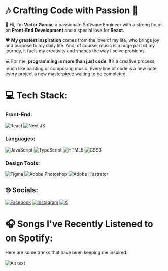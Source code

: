 # 🎶 Crafting Code with Passion 🎨

👋 Hi, I'm **Victor Garcia**, a passionate Software Engineer with a strong focus on **Front-End Development** and a special love for **React**. 

❤️ **My greatest inspiration** comes from the love of my life, who brings joy and purpose to my daily life. And, of course, music is a huge part of my journey, it fuels my creativity and shapes the way I solve problems.

💻 For me, **programming is more than just code**. It’s a creative process, much like painting or composing music. Every line of code is a new note, every project a new masterpiece waiting to be completed.

# 💻 Tech Stack:
### Front-End:
![React](https://img.shields.io/badge/React-20232A?style=for-the-badge&logo=react&logoColor=61DAFB) ![Next JS](https://img.shields.io/badge/Next-black?style=for-the-badge&logo=next.js&logoColor=white)

### Languages:
![JavaScript](https://img.shields.io/badge/javascript-%23323330.svg?style=for-the-badge&logo=javascript&logoColor=%23F7DF1E) ![TypeScript](https://img.shields.io/badge/typescript-%23007ACC.svg?style=for-the-badge&logo=typescript&logoColor=white) ![HTML5](https://img.shields.io/badge/html5-%23E34F26.svg?style=for-the-badge&logo=html5&logoColor=white) ![CSS3](https://img.shields.io/badge/css3-%231572B6.svg?style=for-the-badge&logo=css3&logoColor=white)

### Design Tools:
![Figma](https://img.shields.io/badge/figma-%23F24E1E.svg?style=for-the-badge&logo=figma&logoColor=white) ![Adobe Photoshop](https://img.shields.io/badge/adobe%20photoshop-%2331A8FF.svg?style=for-the-badge&logo=adobe%20photoshop&logoColor=white) ![Adobe Illustrator](https://img.shields.io/badge/adobe%20illustrator-%23FF9A00.svg?style=for-the-badge&logo=adobe%20illustrator&logoColor=white)


## 🌐 Socials:
[![Facebook](https://img.shields.io/badge/Facebook-1877F2?style=for-the-badge&logo=facebook&logoColor=white)](https://facebook.com/VictorGarciaQF) [![Instagram](https://img.shields.io/badge/Instagram-E4405F?style=for-the-badge&logo=instagram&logoColor=white)](https://instagram.com/quantumm.fluxx) [![X](https://img.shields.io/badge/X-black.svg?logo=X&logoColor=white)](https://x.com/VictorGarciaQF) 

# 🎧 Songs I've Recently Listened to on Spotify:
Here are some tracks that have been keeping me inspired: <br> <br>
![Alt text](https://spotify-recently-played-readme.vercel.app/api?user=12169094240)
